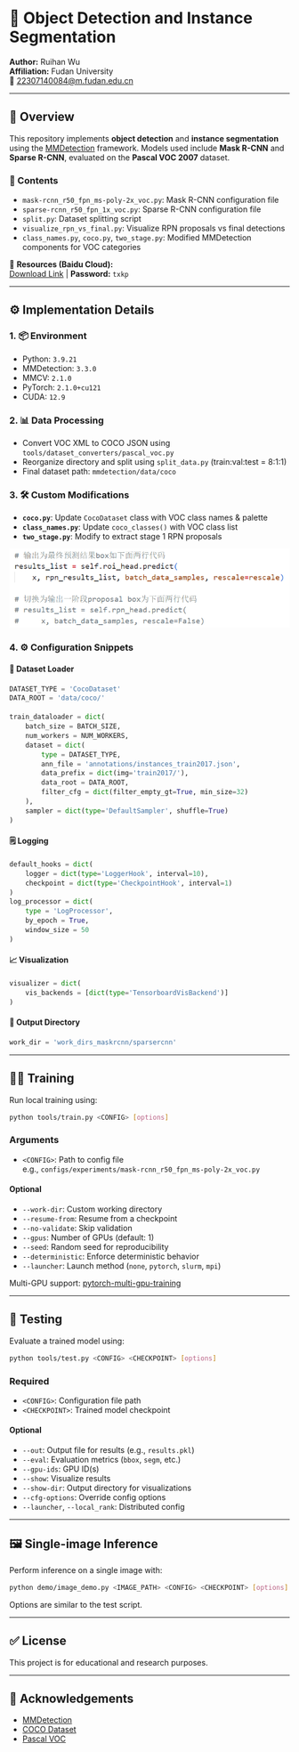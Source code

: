 # 🧠 Object Detection and Instance Segmentation

**Author:** Ruihan Wu  
**Affiliation:** Fudan University  
📧 [22307140084@m.fudan.edu.cn](mailto:22307140084@m.fudan.edu.cn)

---

## 📌 Overview

This repository implements **object detection** and **instance segmentation** using the [MMDetection](https://github.com/open-mmlab/mmdetection) framework. Models used include **Mask R-CNN** and **Sparse R-CNN**, evaluated on the **Pascal VOC 2007** dataset.

### 📁 Contents

- `mask-rcnn_r50_fpn_ms-poly-2x_voc.py`: Mask R-CNN configuration file
- `sparse-rcnn_r50_fpn_1x_voc.py`: Sparse R-CNN configuration file
- `split.py`: Dataset splitting script
- `visualize_rpn_vs_final.py`: Visualize RPN proposals vs final detections
- `class_names.py`, `coco.py`, `two_stage.py`: Modified MMDetection components for VOC categories

🔗 **Resources (Baidu Cloud):**  
[Download Link](https://pan.baidu.com/s/1_TR6pxyXcq4oo3VLtJxxTQ) | **Password:** `txkp`

---

## ⚙️ Implementation Details

### 1. 📦 Environment

- Python: `3.9.21`
- MMDetection: `3.3.0`
- MMCV: `2.1.0`
- PyTorch: `2.1.0+cu121`
- CUDA: `12.9`

### 2. 📊 Data Processing

- Convert VOC XML to COCO JSON using `tools/dataset_converters/pascal_voc.py`
- Reorganize directory and split using `split_data.py` (train:val:test = 8:1:1)
- Final dataset path: `mmdetection/data/coco`

### 3. 🛠 Custom Modifications

- **`coco.py`**: Update `CocoDataset` class with VOC class names & palette
- **`class_names.py`**: Update `coco_classes()` with VOC class list
- **`two_stage.py`**: Modify to extract stage 1 RPN proposals

![Proposal Boxes](README_images/proposal_box.png)

### 4. ⚙️ Configuration Snippets

#### 🧾 Dataset Loader

```python
DATASET_TYPE = 'CocoDataset'
DATA_ROOT = 'data/coco/'

train_dataloader = dict(
    batch_size = BATCH_SIZE,
    num_workers = NUM_WORKERS,
    dataset = dict(
        type = DATASET_TYPE,
        ann_file = 'annotations/instances_train2017.json',
        data_prefix = dict(img='train2017/'),
        data_root = DATA_ROOT,
        filter_cfg = dict(filter_empty_gt=True, min_size=32)
    ),
    sampler = dict(type='DefaultSampler', shuffle=True)
)
```

#### 🗒️ Logging

```python
default_hooks = dict(
    logger = dict(type='LoggerHook', interval=10),
    checkpoint = dict(type='CheckpointHook', interval=1)
)
log_processor = dict(
    type = 'LogProcessor',
    by_epoch = True,
    window_size = 50
)
```

#### 📈 Visualization

```python
visualizer = dict(
    vis_backends = [dict(type='TensorboardVisBackend')]
)
```

#### 📂 Output Directory

```python
work_dir = 'work_dirs_maskrcnn/sparsercnn'
```

---

## 🏋️‍♀️ Training

Run local training using:

```bash
python tools/train.py <CONFIG> [options]
```

### Arguments

- `<CONFIG>`: Path to config file  
  e.g., `configs/experiments/mask-rcnn_r50_fpn_ms-poly-2x_voc.py`

#### Optional

- `--work-dir`: Custom working directory
- `--resume-from`: Resume from a checkpoint
- `--no-validate`: Skip validation
- `--gpus`: Number of GPUs (default: 1)
- `--seed`: Random seed for reproducibility
- `--deterministic`: Enforce deterministic behavior
- `--launcher`: Launch method (`none`, `pytorch`, `slurm`, `mpi`)

Multi-GPU support: [pytorch-multi-gpu-training](https://github.com/jia-zhuang/pytorch-multi-gpu-training.git)

---

## 🧪 Testing

Evaluate a trained model using:

```bash
python tools/test.py <CONFIG> <CHECKPOINT> [options]
```

### Required

- `<CONFIG>`: Configuration file path  
- `<CHECKPOINT>`: Trained model checkpoint

#### Optional

- `--out`: Output file for results (e.g., `results.pkl`)
- `--eval`: Evaluation metrics (`bbox`, `segm`, etc.)
- `--gpu-ids`: GPU ID(s)
- `--show`: Visualize results
- `--show-dir`: Output directory for visualizations
- `--cfg-options`: Override config options
- `--launcher`, `--local_rank`: Distributed config

---

## 🖼️ Single-image Inference

Perform inference on a single image with:

```bash
python demo/image_demo.py <IMAGE_PATH> <CONFIG> <CHECKPOINT> [options]
```

Options are similar to the test script.

---

## ✅ License

This project is for educational and research purposes.

---

## 🙏 Acknowledgements

- [MMDetection](https://github.com/open-mmlab/mmdetection)
- [COCO Dataset](https://cocodataset.org/#home)
- [Pascal VOC](http://host.robots.ox.ac.uk/pascal/VOC/)
